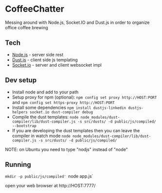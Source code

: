 CoffeeChatter
=============

Messing around with Node.js, Socket.IO and Dust.js in order to organize office coffee brewing

Tech 
---- 
+ [Node.js](http://nodejs.org/) - server side rest 
+ [Dust.js](http://akdubya.github.io/dustjs/) - client side js templating 
+ [Socket.io](http://socket.io/) - server and client websocket impl 

Dev setup
------------------------
- Install node and add to your path
- Setup proxy for npm (optional): 
`npm config set proxy http://HOST:PORT` and `npm config set https-proxy http://HOST:PORT`
- Install some dependencies
`npm install dustjs-linkedin dustjs-helpers socket.io dust-compiler debug`
- Compile the dust templates: 
`node node_modules/dust-compiler/lib/dust-compiler.js -s src/dusts/ -d public/js/compiled/  --bootstrap`
- If you are developing the dust templates then you can leave the compiler in watch mode
`node node_modules/dust-compiler/lib/dust-compiler.js -s src/dusts/ -d public/js/compiled/`

NOTE: on Ubuntu you need to type "nodjs" instead of "node"

Running
-------
`mkdir -p public/js/compiled'
`node app.js`

open your web browser at http://HOST:7777/
